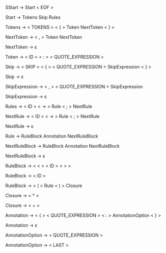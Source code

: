 SStart -> Start < EOF > 

Start -> Tokens Skip Rules

Tokens -> < TOKENS > < { > Token NextToken < } >

NextToken -> < , > Token NextToken

NextToken -> ε

Token -> < ID > < : > < QUOTE_EXPRESSION >

Skip -> < SKIP > < { > < QUOTE_EXPRESSION > SkipExpression < } >

Skip -> ε

SkipExpression -> < , > < QUOTE_EXPRESSION > SkipExpression

SkipExpression -> ε

Rules -> < ID > < -> > Rule < ; > NextRule

NextRule -> < ID > < -> > Rule < ; > NextRule

NextRule -> ε

Rule -> RuleBlock Annotation NextRuleBlock

NextRuleBlock -> RuleBlock Annotation NextRuleBlock

NextRuleBlock -> ε

RuleBlock -> < < > < ID > < > >

RuleBlock -> < ID >

RuleBlock -> < ( > Rule < ) > Closure

Closure -> < * >

Closure -> < + >

Annotation -> < { > < QUOTE_EXPRESSION > < : > AnnotationOption < } >

Annotation -> ε

AnnotationOption -> < QUOTE_EXPRESSION >

AnnotationOption -> < LAST >